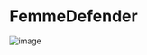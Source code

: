 # FemmeDefender
![image](https://user-images.githubusercontent.com/77442919/222960857-17fb78a3-0cce-4f6f-acc2-518bc88d5cf0.png)

